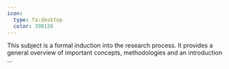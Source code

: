 ```yaml
---
icon:
  type: fa:desktop
  color: 398126
---
```


This subject is a formal induction into the research process. It provides a general overview of important concepts, methodologies and an introduction  ... 
